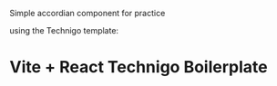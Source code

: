 Simple accordian component for practice

using the Technigo template:

# Vite + React Technigo Boilerplate
